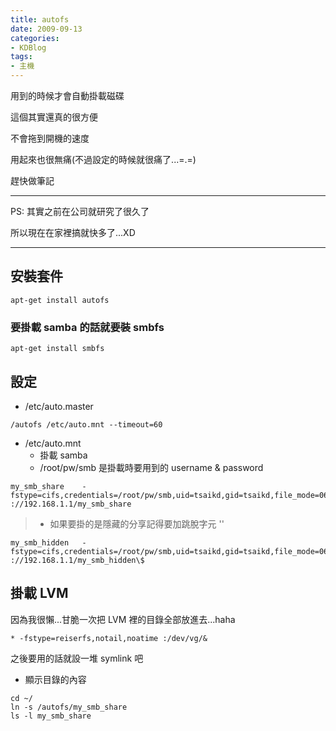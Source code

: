 ```yaml
---
title: autofs
date: 2009-09-13
categories:
- KDBlog
tags:
- 主機
---
```

用到的時候才會自動掛載磁碟

這個其實還真的很方便

不會拖到開機的速度

用起來也很無痛(不過設定的時候就很痛了...=.=)

趕快做筆記

---

PS: 其實之前在公司就研究了很久了

所以現在在家裡搞就快多了...XD

---

## 安裝套件

```
apt-get install autofs
```

### 要掛載 samba 的話就要裝 smbfs

```
apt-get install smbfs
```

## 設定

* /etc/auto.master

```
/autofs /etc/auto.mnt --timeout=60
```

* /etc/auto.mnt
	* 掛載 samba
	* /root/pw/smb 是掛載時要用到的 username & password

```
my_smb_share	-fstype=cifs,credentials=/root/pw/smb,uid=tsaikd,gid=tsaikd,file_mode=0600,dir_mode=0700	://192.168.1.1/my_smb_share
```

> * 如果要掛的是隱藏的分享記得要加跳脫字元 '\'

```
my_smb_hidden	-fstype=cifs,credentials=/root/pw/smb,uid=tsaikd,gid=tsaikd,file_mode=0600,dir_mode=0700	://192.168.1.1/my_smb_hidden\$
```

## 掛載 LVM

因為我很懶...甘脆一次把 LVM 裡的目錄全部放進去...haha

```
* -fstype=reiserfs,notail,noatime :/dev/vg/&
```

之後要用的話就設一堆 symlink 吧

* 顯示目錄的內容

```
cd ~/
ln -s /autofs/my_smb_share
ls -l my_smb_share
```
